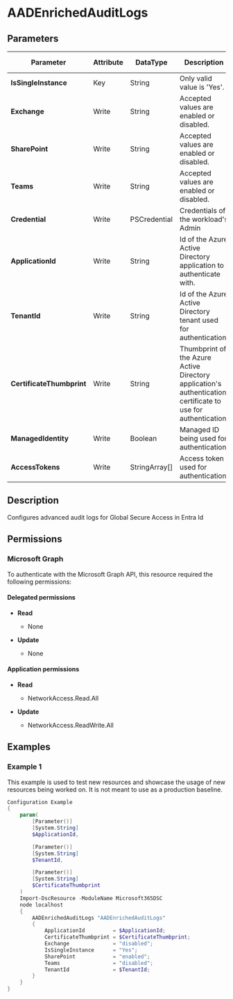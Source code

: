 ﻿# AADEnrichedAuditLogs

## Parameters

| Parameter | Attribute | DataType | Description | Allowed Values |
| --- | --- | --- | --- | --- |
| **IsSingleInstance** | Key | String | Only valid value is 'Yes'. | `Yes` |
| **Exchange** | Write | String | Accepted values are enabled or disabled. | |
| **SharePoint** | Write | String | Accepted values are enabled or disabled. | |
| **Teams** | Write | String | Accepted values are enabled or disabled. | |
| **Credential** | Write | PSCredential | Credentials of the workload's Admin | |
| **ApplicationId** | Write | String | Id of the Azure Active Directory application to authenticate with. | |
| **TenantId** | Write | String | Id of the Azure Active Directory tenant used for authentication. | |
| **CertificateThumbprint** | Write | String | Thumbprint of the Azure Active Directory application's authentication certificate to use for authentication. | |
| **ManagedIdentity** | Write | Boolean | Managed ID being used for authentication. | |
| **AccessTokens** | Write | StringArray[] | Access token used for authentication. | |


## Description

Configures advanced audit logs for Global Secure Access in Entra Id

## Permissions

### Microsoft Graph

To authenticate with the Microsoft Graph API, this resource required the following permissions:

#### Delegated permissions

- **Read**

    - None

- **Update**

    - None

#### Application permissions

- **Read**

    - NetworkAccess.Read.All

- **Update**

    - NetworkAccess.ReadWrite.All

## Examples

### Example 1

This example is used to test new resources and showcase the usage of new resources being worked on.
It is not meant to use as a production baseline.

```powershell
Configuration Example
{
    param(
        [Parameter()]
        [System.String]
        $ApplicationId,

        [Parameter()]
        [System.String]
        $TenantId,

        [Parameter()]
        [System.String]
        $CertificateThumbprint
    )
    Import-DscResource -ModuleName Microsoft365DSC
    node localhost
    {
        AADEnrichedAuditLogs "AADEnrichedAuditLogs"
        {
            ApplicationId         = $ApplicationId;
            CertificateThumbprint = $CertificateThumbprint;
            Exchange              = "disabled";
            IsSingleInstance      = "Yes";
            SharePoint            = "enabled";
            Teams                 = "disabled";
            TenantId              = $TenantId;
        }
    }
}
```

